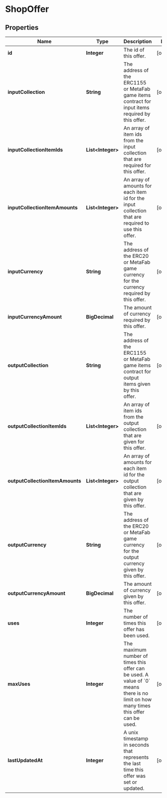 

# ShopOffer


## Properties

| Name | Type | Description | Notes |
|------------ | ------------- | ------------- | -------------|
|**id** | **Integer** | The id of this offer. |  [optional] |
|**inputCollection** | **String** | The address of the ERC1155 or MetaFab game items contract for input items required by this offer. |  [optional] |
|**inputCollectionItemIds** | **List&lt;Integer&gt;** | An array of item ids from the input collection that are required for this offer. |  [optional] |
|**inputCollectionItemAmounts** | **List&lt;Integer&gt;** | An array of amounts for each item id for the input collection that are required to use this offer. |  [optional] |
|**inputCurrency** | **String** | The address of the ERC20 or MetaFab game currency for the currency required by this offer. |  [optional] |
|**inputCurrencyAmount** | **BigDecimal** | The amount of currency required by this offer. |  [optional] |
|**outputCollection** | **String** | The address of the ERC1155 or MetaFab game items contract for output items given by this offer. |  [optional] |
|**outputCollectionItemIds** | **List&lt;Integer&gt;** | An array of item ids from the output collection that are given for this offer. |  [optional] |
|**outputCollectionItemAmounts** | **List&lt;Integer&gt;** | An array of amounts for each item id for the output collection that are given by this offer. |  [optional] |
|**outputCurrency** | **String** | The address of the ERC20 or MetaFab game currency for the output currency given by this offer. |  [optional] |
|**outputCurrencyAmount** | **BigDecimal** | The amount of currency given by this offer. |  [optional] |
|**uses** | **Integer** | The number of times this offer has been used. |  [optional] |
|**maxUses** | **Integer** | The maximum number of times this offer can be used. A value of &#x60;0&#x60; means there is no limit on how many times this offer can be used. |  [optional] |
|**lastUpdatedAt** | **Integer** | A unix timestamp in seconds that represents the last time this offer was set or updated. |  [optional] |



